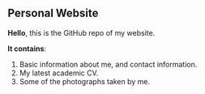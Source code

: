 
## Personal Website
**Hello**, this is the GitHub repo of my website.

**It contains**:
1. Basic information about me, and contact information.
2. My latest academic CV.
3. Some of the photographs taken by me.
